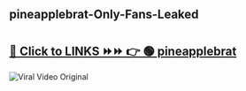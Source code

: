 
 ## pineapplebrat-Only-Fans-Leaked

# <h2><a href="https://clipsfans.com/pineapplebrat&ref=git">🔗 Click to LINKS ⏩⏩ 👉 🟢 pineapplebrat </a></h2>

<a href="https://clipsfans.com/pineapplebrat&ref=git" rel="nofollow" data-target="animated-image.originalLink"><img src="https://i.ibb.co.com/xMMVF88/686577567.gif" alt="Viral Video Original" style="max-width: 100%; display: inline-block;" data-target="animated-image.originalImage"></a>
